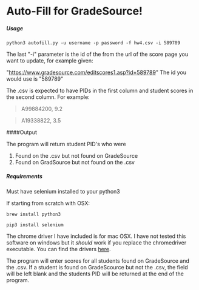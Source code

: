 # Auto-Fill for GradeSource!

##### Usage

`python3 autofill.py -u username -p password -f hw4.csv -i 589789`

The last "-i" parameter is the id of the from the url of the score page
you want to update, for example given:

"https://www.gradesource.com/editscores1.asp?id=589789"
The id you would use is "589789"

The .csv is expected to have PIDs in the first column and student scores in the second column.
For example:

>A99884200, 9.2

>A19338822, 3.5


####Output

The program will return student PID's who were
1. Found on the .csv but not found on GradeSource
2. Found on GradSource but not found on the .csv


##### Requirements
Must have selenium installed to your python3

If starting from scratch with OSX:

`brew install python3`

`pip3 install selenium`


The chrome driver I have included is for mac OSX. I have not tested this software on windows but it *should* work if you
replace the chromedriver executable. You can find the drivers [here](https://sites.google.com/a/chromium.org/chromedriver/downloads).

The program will enter scores for all students found on GradeSource and the .csv. If a student is found on GradeScource but not the .csv, 
the field will be left blank and the students PID will be returned at the end of the program.

